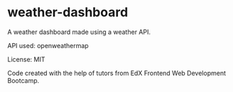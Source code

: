 # weather-dashboard
A weather dashboard made using a weather API.

API used: openweathermap

License: MIT

Code created with the help of tutors from EdX Frontend Web Development Bootcamp.
